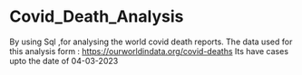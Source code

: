 # Covid_Death_Analysis
By using Sql ,for analysing the world covid death reports.
The data used for this analysis form : https://ourworldindata.org/covid-deaths
Its have cases upto the  date of 04-03-2023
